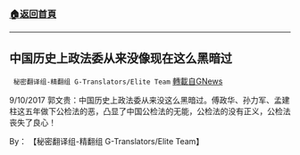 ###  [:house:返回首頁](https://github.com/ourhimalayas/txt)
---


## 中国历史上政法委从来没像现在这么黑暗过
` 秘密翻译组-精翻组 G-Translators/Elite Team` [轉載自GNews](https://gnews.org/zh-hans/1579000/)

9/10/2017 郭文贵：中国历史上政法委从来没这么黑暗过。傅政华、孙力军、孟建柱这五年做下公检法的恶，凸显了中国公检法的无能，公检法的没有正义，公检法丧失了良心！

By： 【秘密翻译组-精翻组 G-Translators/Elite Team】

